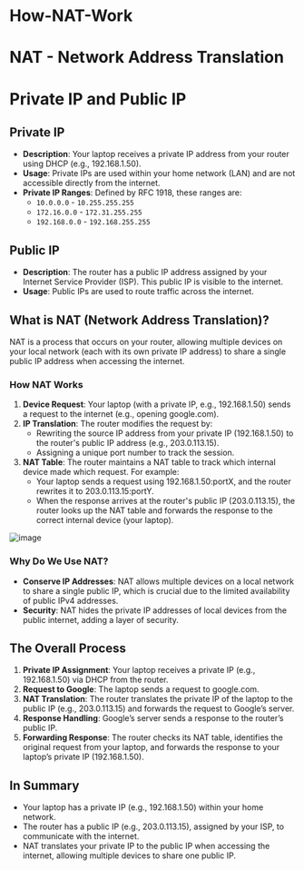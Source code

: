 # How-NAT-Work

# NAT - Network Address Translation

# Private IP and Public IP

## Private IP

- **Description**: Your laptop receives a private IP address from your router using DHCP (e.g., 192.168.1.50).
- **Usage**: Private IPs are used within your home network (LAN) and are not accessible directly from the internet.
- **Private IP Ranges**: Defined by RFC 1918, these ranges are:
  - `10.0.0.0` - `10.255.255.255`
  - `172.16.0.0` - `172.31.255.255`
  - `192.168.0.0` - `192.168.255.255`

## Public IP

- **Description**: The router has a public IP address assigned by your Internet Service Provider (ISP). This public IP is visible to the internet.
- **Usage**: Public IPs are used to route traffic across the internet.

## What is NAT (Network Address Translation)?

NAT is a process that occurs on your router, allowing multiple devices on your local network (each with its own private IP address) to share a single public IP address when accessing the internet.

### How NAT Works

1. **Device Request**: Your laptop (with a private IP, e.g., 192.168.1.50) sends a request to the internet (e.g., opening google.com).
2. **IP Translation**: The router modifies the request by:
   - Rewriting the source IP address from your private IP (192.168.1.50) to the router's public IP address (e.g., 203.0.113.15).
   - Assigning a unique port number to track the session.
3. **NAT Table**: The router maintains a NAT table to track which internal device made which request. For example:
   - Your laptop sends a request using 192.168.1.50:portX, and the router rewrites it to 203.0.113.15:portY.
   - When the response arrives at the router's public IP (203.0.113.15), the router looks up the NAT table and forwards the response to the correct internal device (your laptop).
  
![image](https://github.com/user-attachments/assets/6892a5c5-ae48-4f25-89b1-8ddf36c457e2)
  


### Why Do We Use NAT?

- **Conserve IP Addresses**: NAT allows multiple devices on a local network to share a single public IP, which is crucial due to the limited availability of public IPv4 addresses.
- **Security**: NAT hides the private IP addresses of local devices from the public internet, adding a layer of security.

## The Overall Process

1. **Private IP Assignment**: Your laptop receives a private IP (e.g., 192.168.1.50) via DHCP from the router.
2. **Request to Google**: The laptop sends a request to google.com.
3. **NAT Translation**: The router translates the private IP of the laptop to the public IP (e.g., 203.0.113.15) and forwards the request to Google’s server.
4. **Response Handling**: Google’s server sends a response to the router’s public IP.
5. **Forwarding Response**: The router checks its NAT table, identifies the original request from your laptop, and forwards the response to your laptop’s private IP (192.168.1.50).

## In Summary

- Your laptop has a private IP (e.g., 192.168.1.50) within your home network.
- The router has a public IP (e.g., 203.0.113.15), assigned by your ISP, to communicate with the internet.
- NAT translates your private IP to the public IP when accessing the internet, allowing multiple devices to share one public IP.
